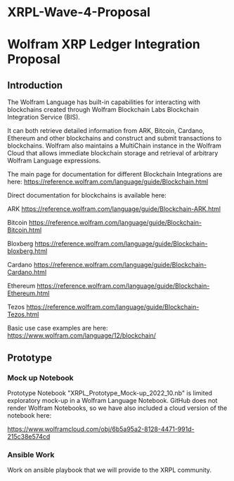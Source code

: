 # XRPL-Wave-4-Proposal
<h1> Wolfram XRP Ledger Integration Proposal </h1>

<h2> Introduction</h2>

The Wolfram Language has built-in capabilities for interacting with blockchains created through Wolfram Blockchain Labs Blockchain Integration Service (BIS). 

It can both retrieve detailed information from ARK, Bitcoin, Cardano, Ethereum and other blockchains and construct and submit transactions to blockchains. Wolfram also maintains a MultiChain instance in the Wolfram Cloud that allows immediate blockchain storage and retrieval of arbitrary Wolfram Language expressions.

The main page for documentation for different Blockchain Integrations are here:
https://reference.wolfram.com/language/guide/Blockchain.html

Direct documentation for blockchains is available here: 

ARK https://reference.wolfram.com/language/guide/Blockchain-ARK.html

Bitcoin https://reference.wolfram.com/language/guide/Blockchain-Bitcoin.html

Bloxberg https://reference.wolfram.com/language/guide/Blockchain-bloxberg.html

Cardano https://reference.wolfram.com/language/guide/Blockchain-Cardano.html

Ethereum https://reference.wolfram.com/language/guide/Blockchain-Ethereum.html

Tezos https://reference.wolfram.com/language/guide/Blockchain-Tezos.html

Basic use case examples are here:
https://www.wolfram.com/language/12/blockchain/

<h2> Prototype </h2>

<h3> Mock up Notebook </h3>
Prototype Notebook "XRPL_Prototype_Mock-up_2022_10.nb" is limited exploratory mock-up in a Wolfram Language Notebook. GitHub does not render Wolfram Notebooks, so we have also included a cloud version of the notebook here:

https://www.wolframcloud.com/obj/6b5a95a2-8128-4471-991d-215c38e574cd

<h3> Ansible Work </h3>
Work on ansible playbook that we will provide to the XRPL community. 


